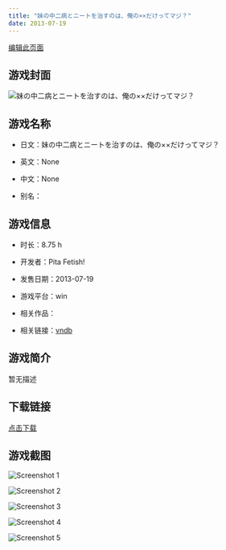 ```yaml
---
title: "妹の中二病とニートを治すのは、俺の××だけってマジ？"
date: 2013-07-19
---
```

[编辑此页面](https://github.com/ACG-3/ADV3-source/blob/main/source/_posts/games/%E5%A6%B9%E3%81%AE%E4%B8%AD%E4%BA%8C%E7%97%85%E3%81%A8%E3%83%8B%E3%83%BC%E3%83%88%E3%82%92%E6%B2%BB%E3%81%99%E3%81%AE%E3%81%AF%E3%80%81%E4%BF%BA%E3%81%AE%C3%97%C3%97%E3%81%A0%E3%81%91%E3%81%A3%E3%81%A6%E3%83%9E%E3%82%B8%EF%BC%9F.md)

## 游戏封面

![妹の中二病とニートを治すのは、俺の××だけってマジ？](https%3A//pan.timero.xyz/onedrive/img_lib_001/%E5%A6%B9%E3%81%AE%E4%B8%AD%E4%BA%8C%E7%97%85%E3%81%A8%E3%83%8B%E3%83%BC%E3%83%88%E3%82%92%E6%B2%BB%E3%81%99%E3%81%AE%E3%81%AF%E3%80%81%E4%BF%BA%E3%81%AE%C3%97%C3%97%E3%81%A0%E3%81%91%E3%81%A3%E3%81%A6%E3%83%9E%E3%82%B8%EF%BC%9F_cover.avif)


## 游戏名称

- 日文：妹の中二病とニートを治すのは、俺の××だけってマジ？
- 英文：None
- 中文：None

- 别名：


## 游戏信息

- 时长：8.75 h
- 开发者：Pita Fetish!
- 发售日期：2013-07-19
- 游戏平台：win
- 相关作品：

- 相关链接：[vndb](https://vndb.org/v12990)


## 游戏简介

暂无描述


## 下载链接

[点击下载](https://pan.timero.xyz/onedrive/adv_lib_001/%E5%A6%B9%E3%81%AE%E4%B8%AD%E4%BA%8C%E7%97%85%E3%81%A8%E3%83%8B%E3%83%BC%E3%83%88%E3%82%92%E6%B2%BB%E3%81%99%E3%81%AE%E3%81%AF%E3%80%81%E4%BF%BA%E3%81%AE%C3%97%C3%97%E3%81%A0%E3%81%91%E3%81%A3%E3%81%A6%E3%83%9E%E3%82%B8%EF%BC%9F)


## 游戏截图


![Screenshot 1](https%3A//pan.timero.xyz/onedrive/img_lib_001/%E5%A6%B9%E3%81%AE%E4%B8%AD%E4%BA%8C%E7%97%85%E3%81%A8%E3%83%8B%E3%83%BC%E3%83%88%E3%82%92%E6%B2%BB%E3%81%99%E3%81%AE%E3%81%AF%E3%80%81%E4%BF%BA%E3%81%AE%C3%97%C3%97%E3%81%A0%E3%81%91%E3%81%A3%E3%81%A6%E3%83%9E%E3%82%B8%EF%BC%9F_Screenshot_1.avif)

![Screenshot 2](https%3A//pan.timero.xyz/onedrive/img_lib_001/%E5%A6%B9%E3%81%AE%E4%B8%AD%E4%BA%8C%E7%97%85%E3%81%A8%E3%83%8B%E3%83%BC%E3%83%88%E3%82%92%E6%B2%BB%E3%81%99%E3%81%AE%E3%81%AF%E3%80%81%E4%BF%BA%E3%81%AE%C3%97%C3%97%E3%81%A0%E3%81%91%E3%81%A3%E3%81%A6%E3%83%9E%E3%82%B8%EF%BC%9F_Screenshot_2.avif)

![Screenshot 3](https%3A//pan.timero.xyz/onedrive/img_lib_001/%E5%A6%B9%E3%81%AE%E4%B8%AD%E4%BA%8C%E7%97%85%E3%81%A8%E3%83%8B%E3%83%BC%E3%83%88%E3%82%92%E6%B2%BB%E3%81%99%E3%81%AE%E3%81%AF%E3%80%81%E4%BF%BA%E3%81%AE%C3%97%C3%97%E3%81%A0%E3%81%91%E3%81%A3%E3%81%A6%E3%83%9E%E3%82%B8%EF%BC%9F_Screenshot_3.avif)

![Screenshot 4](https%3A//pan.timero.xyz/onedrive/img_lib_001/%E5%A6%B9%E3%81%AE%E4%B8%AD%E4%BA%8C%E7%97%85%E3%81%A8%E3%83%8B%E3%83%BC%E3%83%88%E3%82%92%E6%B2%BB%E3%81%99%E3%81%AE%E3%81%AF%E3%80%81%E4%BF%BA%E3%81%AE%C3%97%C3%97%E3%81%A0%E3%81%91%E3%81%A3%E3%81%A6%E3%83%9E%E3%82%B8%EF%BC%9F_Screenshot_4.avif)

![Screenshot 5](https%3A//pan.timero.xyz/onedrive/img_lib_001/%E5%A6%B9%E3%81%AE%E4%B8%AD%E4%BA%8C%E7%97%85%E3%81%A8%E3%83%8B%E3%83%BC%E3%83%88%E3%82%92%E6%B2%BB%E3%81%99%E3%81%AE%E3%81%AF%E3%80%81%E4%BF%BA%E3%81%AE%C3%97%C3%97%E3%81%A0%E3%81%91%E3%81%A3%E3%81%A6%E3%83%9E%E3%82%B8%EF%BC%9F_Screenshot_5.avif)

